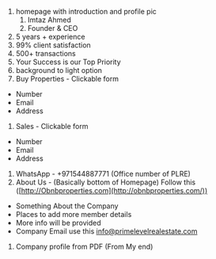 1. homepage with introduction and profile pic 
   1. Imtaz Ahmed
   2. Founder & CEO
2. 5 years + experience 
3. 99% client satisfaction
4. 500+ transactions
5. Your Success is our Top Priority
6. background to light option
7. Buy Properties - Clickable form
- Number 
- Email
- Address
1. Sales - Clickable form
- Number 
- Email
- Address
1. WhatsApp - +971544887771 (Office number of PLRE)
2.  About Us - (Basically bottom of Homepage) Follow this ([http://Obnbproperties.com](http://obnbproperties.com/))
- Something About the Company 
- Places to add more member details
- More info will be provided
- Company Email use this [info@primelevelrealestate.com](mailto:info@primelevelrealestate.com)
1.  Company profile from PDF (From My end)